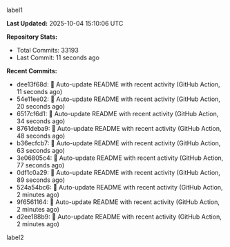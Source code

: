 
label1 
<!-- ACTIVITY_START -->
**Last Updated:** 2025-10-04 15:10:06 UTC

**Repository Stats:**
- Total Commits: 33193
- Last Commit: 11 seconds ago

**Recent Commits:**
- dee13f68d: 🤖 Auto-update README with recent activity (GitHub Action, 11 seconds ago)
- 54e11ee02: 🤖 Auto-update README with recent activity (GitHub Action, 20 seconds ago)
- 6517cf6d1: 🤖 Auto-update README with recent activity (GitHub Action, 34 seconds ago)
- 8761deba9: 🤖 Auto-update README with recent activity (GitHub Action, 48 seconds ago)
- b36ecfcb7: 🤖 Auto-update README with recent activity (GitHub Action, 63 seconds ago)
- 3e06805c4: 🤖 Auto-update README with recent activity (GitHub Action, 77 seconds ago)
- 0df1c0a29: 🤖 Auto-update README with recent activity (GitHub Action, 89 seconds ago)
- 524a54bc6: 🤖 Auto-update README with recent activity (GitHub Action, 2 minutes ago)
- 9f6561164: 🤖 Auto-update README with recent activity (GitHub Action, 2 minutes ago)
- d2ee188b9: 🤖 Auto-update README with recent activity (GitHub Action, 2 minutes ago)
<!-- ACTIVITY_END -->

label2
